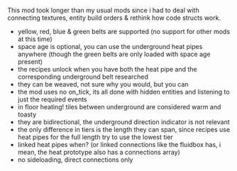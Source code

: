 This mod took longer than my usual mods since i had to deal with connecting textures, entity build orders & rethink how code structs work.

- yellow, red, blue & green belts are supported (no support for other mods at this time)
- space age is optional, you can use the underground heat pipes anywhere (though the green belts are only loaded with space age present)
- the recipes unlock when you have both the heat pipe and the corresponding underground belt researched
- they can be weaved, not sure why you would, but you can
- the mod uses no on_tick, its all done with hidden entities and listening to just the required events
- in floor heating! tiles between underground are considered warm and toasty
- they are bidirectional, the underground direction indicator is not relevant
- the only difference in tiers is the length they can span, since recipes use heat pipes for the full length try to use the lowest tier
- linked heat pipes when? (or linked connections like the fluidbox has, i mean, the heat prototype also has a connections array)
- no sideloading, direct connections only
